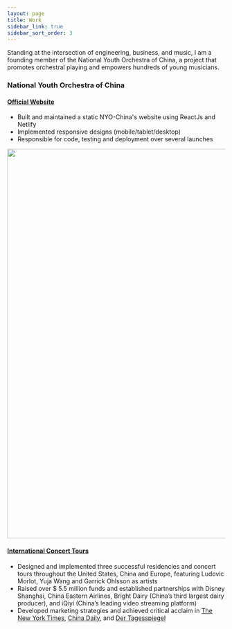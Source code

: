 ```yaml
---
layout: page
title: Work
sidebar_link: true
sidebar_sort_order: 3
---
```


Standing at the intersection of engineering, business, and music, I am a founding member of the National Youth Orchestra of China, a project that promotes orchestral playing and empowers hundreds of young musicians.

### National Youth Orchestra of China

#### <a href="https://practical-banach-2e72a7.netlify.app/2020-sinfonietta-series/"> Official Website </a>
* Built and maintained a static NYO-China's website using ReactJs and Netlify
* Implemented responsive designs (mobile/tablet/desktop)
* Responsible for code, testing and deployment over several launches 

<img align="center" src="https://res.cloudinary.com/peggiexplode/image/upload/v1631824940/YelpCamp/Screen_Shot_2021-09-16_at_4.41.40_PM_wo4dwg.png" width="900" />

#### <a href="https://www.youtube.com/watch?v=iWl9Bcm_zjk&t=7563s"> International Concert Tours </a>
* Designed and implemented three successful residencies and concert tours throughout the United States, China and Europe, featuring Ludovic Morlot, Yuja Wang and Garrick Ohlsson as artists
* Raised over $ 5.5 million funds and established partnerships with Disney Shanghai, China Eastern Airlines, Bright Dairy (China’s third largest dairy producer), and iQiyi (China’s leading video streaming platform)
* Developed marketing strategies and achieved critical acclaim in <a href="https://www.nytimes.com/2017/07/23/arts/music/review-us-youth-orchestra-inspires-a-chinese-counterpart.html" style="text-reset">The New York Times</a>, <a href="https://www.youtube.com/watch?v=ujqe9rbNcfA">China Daily</a>, and <a href="https://www.tagesspiegel.de/kultur/young-euro-classic-chinesische-premiere-im-konzerthaus/24876946.html">Der Tagesspiegel</a>
